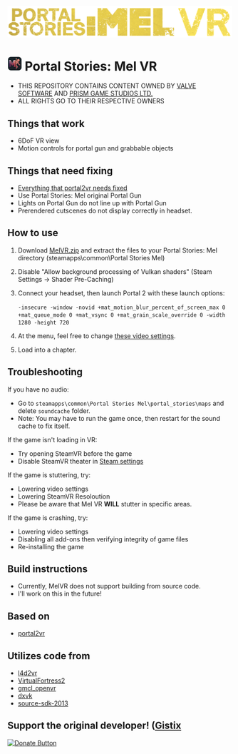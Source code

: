 <div align="center">
  <p>
    <a align="center" href="https://ultralytics.com/yolov5" target="_blank">
      <img width="auto" src="https://raw.githubusercontent.com/imcommonsense/MelVR/main/imgs/logo.png"></a>
  </p>
</div>

# ![Portal Stories: Mel icon by carl6005](imgs/icon.png "Portal Stories: Mel Icon by carl6005") Portal Stories: Mel VR
* THIS REPOSITORY CONTAINS CONTENT OWNED BY [VALVE SOFTWARE](https://www.valvesoftware.com/) AND [PRISM GAME STUDIOS LTD.](prismstudios.org)
* ALL RIGHTS GO TO THEIR RESPECTIVE OWNERS

## Things that work
* 6DoF VR view
* Motion controls for portal gun and grabbable objects

## Things that need fixing
* [Everything that portal2vr needs fixed](https://github.com/Gistix/portal2vr#things-that-need-fixing)
* Use Portal Stories: Mel original Portal Gun
* Lights on Portal Gun do not line up with Portal Gun
* Prerendered cutscenes do not display correctly in headset.

## How to use
1. Download [MelVR.zip](https://github.com/imcommonsense/MelVR/releases) and extract the files to your Portal Stories: Mel directory (steamapps\common\Portal Stories Mel)
2. Disable "Allow background processing of Vulkan shaders" (Steam Settings -> Shader Pre-Caching)
3. Connect your headset, then launch Portal 2 with these launch options:
   
   ``` -insecure -window -novid +mat_motion_blur_percent_of_screen_max 0 +mat_queue_mode 0 +mat_vsync 0 +mat_grain_scale_override 0 -width 1280 -height 720 ```

4. At the menu, feel free to change [these video settings](https://imgur.com/a/blTSqk2).
5. Load into a chapter. 

## Troubleshooting
If you have no audio:
* Go to ```steamapps\common\Portal Stories Mel\portal_stories\maps``` and delete ```soundcache``` folder.
* Note: You may have to run the game once, then restart for the sound cache to fix itself.
  
If the game isn't loading in VR:
* Try opening SteamVR before the game
* Disable SteamVR theater in [Steam settings](https://external-preview.redd.it/1WdLExouo_YKhTGT6C5GGrOjeWO7qNdIdDRvIRBhw-0.png?auto=webp&s=0d4447a9d954e1ec15b2c010cf50eeabd51f4197)

If the game is stuttering, try: 
* Lowering video settings
* Lowering SteamVR Resoloution
* Please be aware that Mel VR <b>WILL</b> stutter in specific areas.

If the game is crashing, try:
* Lowering video settings
* Disabling all add-ons then verifying integrity of game files
* Re-installing the game

## Build instructions
* Currently, MelVR does not support building from source code.
* I'll work on this in the future!

## Based on
* [portal2vr](https://github.com/Gistix/portal2vr)
  
## Utilizes code from
* [l4d2vr](https://github.com/sd805/l4d2vr)
* [VirtualFortress2](https://github.com/PinkMilkProductions/VirtualFortress2)
* [gmcl_openvr](https://github.com/Planimeter/gmcl_openvr/)
* [dxvk](https://github.com/TheIronWolfModding/dxvk/tree/vr-dx9-rel)
* [source-sdk-2013](https://github.com/ValveSoftware/source-sdk-2013/)

## Support the original developer! ([Gistix](https://github.com/Gistix)
<a href="https://www.paypal.com/donate/?business=YL7TGWKPCC9H8&no_recurring=0&currency_code=USD"><img src="https://pics.paypal.com/00/s/MDAwNDljNmUtZWZiZS00ZTI1LWFiMTMtZTdhZmQ5NmU5ZDUx/file.PNG" alt="Donate Button" style="width:auto;height:100px;"></a>

